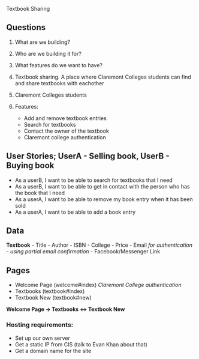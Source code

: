 Textbook Sharing
## Questions
1. What are we building?
2. Who are we building it for?
3. What features do we want to have?

1. Textbook sharing. A place where Claremont Colleges students can find and
  share textbooks with eachother
2. Claremont Colleges students
3. Features:
    - Add and remove textbook entries
    - Search for textbooks
    - Contact the owner of the textbook
    - Claremont college authentication

## User Stories; UserA - Selling book, UserB - Buying book
  - As a userB, I want to be able to search for textbooks that I need
  - As a userB, I want to be able to get in contact with the person who has the
  book that I need
  - As a userA, I want to be able to remove my book entry when it has been sold
  - As a userA, I want to be able to add a book entry

## Data
  **Textbook**
    - Title
    - Author
    - ISBN
    - College
    - Price
    - Email _for authentication - using partial email confirmation_
    - Facebook/Messenger Link

## Pages
  - Welcome Page (welcome#index) _Claremont College authentication_
  - Textbooks (textbook#index)
  - Textbook New (textbook#new)

  **Welcome Page -> Textbooks <-> Textbook New**

### Hosting requirements:
   - Set up our own server
   - Get a static IP from CIS (talk to Evan Khan about that)
   - Get a domain name for the site
